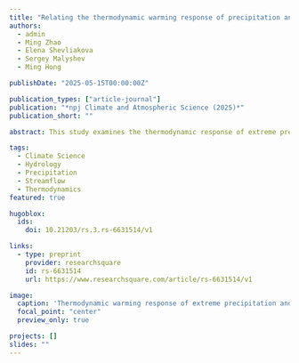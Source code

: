 ```yaml
---
title: "Relating the thermodynamic warming response of precipitation and streamflows across the contiguous United States"
authors:
  - admin
  - Ming Zhao
  - Elena Shevliakova
  - Sergey Malyshev
  - Ming Hong

publishDate: "2025-05-15T00:00:00Z"

publication_types: ["article-journal"]
publication: "*npj Climate and Atmospheric Science (2025)*"
publication_short: ""

abstract: This study examines the thermodynamic response of extreme precipitation and river floods to warming across the contiguous United States, elucidating how regional land-hydrological processes can dominate can dominate precipitation changes.

tags:
  - Climate Science
  - Hydrology
  - Precipitation
  - Streamflow
  - Thermodynamics
featured: true

hugoblox:
  ids:
    doi: 10.21203/rs.3.rs-6631514/v1

links:
  - type: preprint
    provider: researchsquare
    id: rs-6631514
    url: https://www.researchsquare.com/article/rs-6631514/v1

image:
  caption: 'Thermodynamic warming response of extreme precipitation and streamflows across the contiguous United States'
  focal_point: "center"
  preview_only: true

projects: []
slides: ""
---
```


